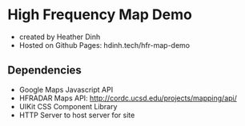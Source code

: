 # High Frequency Map Demo
 - created by Heather Dinh
 - Hosted on Github Pages: hdinh.tech/hfr-map-demo

## Dependencies
 - Google Maps Javascript API
 - HFRADAR Maps API: http://cordc.ucsd.edu/projects/mapping/api/
 - UIKit CSS Component Library
 - HTTP Server to host server for site

